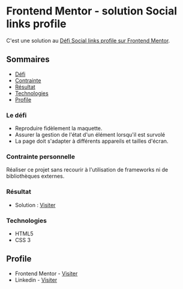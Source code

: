 # Frontend Mentor - solution Social links profile 

C'est une solution au [Défi Social links profile sur Frontend Mentor](https://www.frontendmentor.io/challenges/social-links-profile-UG32l9m6dQ/hub). 

## Sommaires

- [Défi](#défi)
- [Contrainte](#Contrainte)
- [Résultat](#Résultat)
- [Technologies](#Technologies)
- [Profile](#Profile)


### Le défi

- Reproduire fidèlement la maquette.
- Assurer la gestion de l'état d'un élément lorsqu'il est survolé
- La page doit s'adapter à différents appareils et tailles d'écran.

### Contrainte personnelle

Réaliser ce projet sans recourir à l'utilisation de frameworks ni de bibliothèques externes.

### Résultat

- Solution : [Visiter](https://yacou-keita.github.io/Recipe-page/)

### Technologies

- HTML5 
- CSS 3


## Profile

- Frontend Mentor - [Visiter](https://www.frontendmentor.io/profile/yacou-keita)
- Linkedin - [Visiter](https://www.linkedin.com/in/yacou-keita-b075a1137/)

